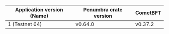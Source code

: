 | Application version (Name)| Penumbra crate version | CometBFT |
| -------- | -------- | -------- |
| 1 (Testnet 64) | v0.64.0    | v0.37.2 |
